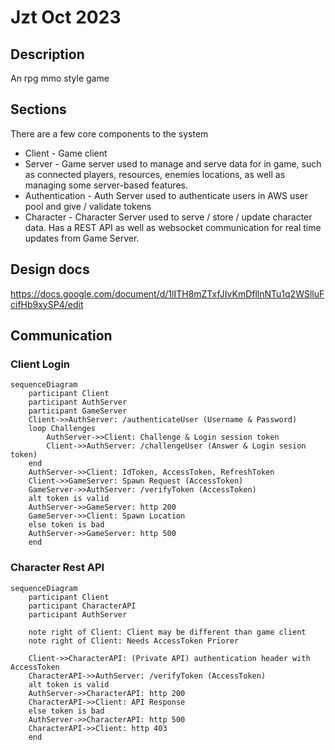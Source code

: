 # Jzt Oct 2023

## Description
An rpg mmo style game

## Sections
There are a few core components to the system
* Client - Game client
* Server - Game server used to manage and serve data for in game, such as connected players, resources, enemies locations, as well as managing some server-based features.
* Authentication - Auth Server used to authenticate users in AWS user pool and give / validate tokens
* Character - Character Server used to serve / store / update character data. Has a REST API as well as websocket communication for real time updates from Game Server.

## Design docs
https://docs.google.com/document/d/1lITH8mZTxfJIvKmDfllnNTu1q2WSlluFcifHb9xySP4/edit

## Communication

### Client Login

```mermaid
sequenceDiagram
	participant Client
	participant AuthServer
	participant GameServer
	Client->>AuthServer: /authenticateUser (Username & Password)
	loop Challenges
		AuthServer->>Client: Challenge & Login session token
		Client->>AuthServer: /challengeUser (Answer & Login sesion token)
	end
	AuthServer->>Client: IdToken, AccessToken, RefreshToken
	Client->>GameServer: Spawn Request (AccessToken)
	GameServer->>AuthServer: /verifyToken (AccessToken)
	alt token is valid
	AuthServer->>GameServer: http 200
	GameServer->>Client: Spawn Location
	else token is bad
	AuthServer->>GameServer: http 500
	end
```

### Character Rest API
```mermaid
sequenceDiagram
	participant Client
	participant CharacterAPI
	participant AuthServer

	note right of Client: Client may be different than game client
	note right of Client: Needs AccessToken Priorer

	Client->>CharacterAPI: (Private API) authentication header with AccessToken
	CharacterAPI->>AuthServer: /verifyToken (AccessToken)
	alt token is valid
	AuthServer->>CharacterAPI: http 200
	CharacterAPI->>Client: API Response
	else token is bad
	AuthServer->>CharacterAPI: http 500
	CharacterAPI->>Client: http 403
	end
```